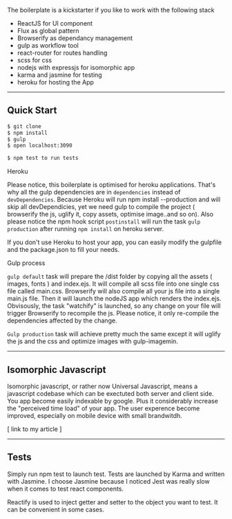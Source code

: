 
The boilerplate is a kickstarter if you like to work with the following stack

- ReactJS for UI component
- Flux as global pattern 
- Browserify as dependancy management
- gulp as workflow tool
- react-router for routes handling
- scss for css
- nodejs with expressjs for isomorphic app
- karma and jasmine for testing
- heroku for hosting the App

***

## Quick Start

```sh
$ git clone
$ npm install
$ gulp 
$ open localhost:3090

$ npm test to run tests
```
Heroku

Please notice, this boilerplate is optimised for heroku applications. That's why all the gulp dependencies are in `dependencies` instead of `devDependencies`. Because Heroku will run npm install --production and will skip all devDependicies, yet we need gulp to compile the project ( browserify the js, uglify it, copy assets, optimise image..and so on). Also please notice the npm hook script `postinstall` will run the task `gulp production` after running `npm install` on heroku server.

If you don't use Heroku to host your app, you can easily modify the gulpfile and the package.json to fill your needs.


Gulp process

`gulp default` task will prepare the /dist folder by copying all the assets ( images, fonts ) and index.ejs. It will compile all scss file into one single css file called main.css. Browserify will also compile all your js file into a single main.js file. Then it will launch the nodeJS app
which renders the index.ejs. Obvisously, the task "watchify" is launched, so any change on your file will trigger Browserify to recompile the js. Please notice, it only re-compile the dependencies affected by the change. 

`Gulp production` task will achieve pretty much the same except it will uglify the js and the css and optimize images with gulp-imagemin.


***

## Isomorphic Javascript

Isomorphic javascript, or rather now Universal Javascript, means a javascript codebase which can be exectuted both server and client side. You app become easily indexable by google. Plus it considerably increase the "perceived time load" of your app. The user experence become improved, especially on mobile device with small brandwitdh. 

[ link to my article ]

***

## Tests

Simply run npm test to launch test. Tests are launched by Karma and written with Jasmine. I choose Jasmine because I noticed Jest was really slow when it comes to test react components.

Reactify is used to inject getter and setter to the object you want to test. It can be convenient in some cases.
